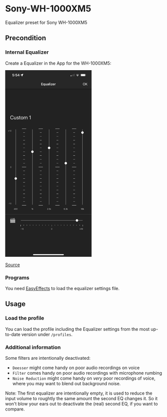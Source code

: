 # Sony-WH-1000XM5
Equalizer preset for Sony WH-1000XM5


## Precondition

### Internal Equalizer

Create a Equalizer in the App for the WH-1000XM5:

<img src="HC2xyMQ.png" alt="App Equalizer Settings" height="600"/>

[Source](https://www.reddit.com/r/SonyHeadphones/comments/14plfz0/wh1000xm5_a_guide_for_maximizing_audio_quality/)

### Programs

You need [EasyEffects](https://github.com/wwmm/easyeffects) to load the equalizer settings file.

## Usage
### Load the profile 

You can load the profile including the Equalizer settings from the most up-to-date version under `/profiles`.

### Additional information

Some filters are intentionally deactivated:

- `Deesser` might come handy on poor audio recordings on voice
- `Filter` comes handy on poor audio recordings with microphone rumbing
- `Noise Reduction` might come handy on *very* poor recordings of voice, where you may want to blend out background noise.

Note: The first equalizer are intentionally empty, it is used to reduce the input volume to roughtly the same amount the second EQ changes it. So it won't blow your ears out to deactivate the (real) second EQ, if you want to compare.
